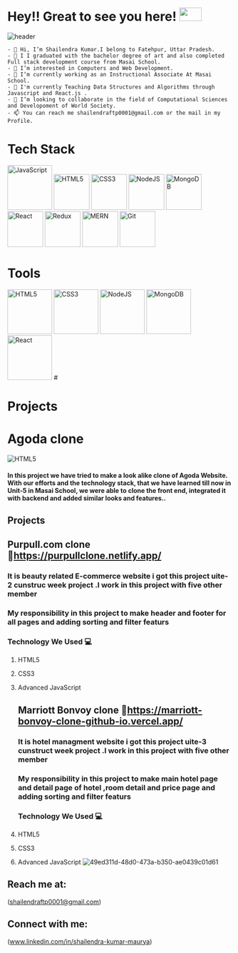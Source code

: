 
# Hey!! Great to see you here! <img src="https://media.tenor.com/z2xJqhCpneIAAAAM/wave-hand.gif" width="50px" height="30px">
![header](https://capsule-render.vercel.app/api?type=wave&color=gradient&height=300&width="100%"&section=header&text=Shailendra%20Kumar&fontSize=90)

```
- 👋 Hi, I’m Shailendra Kumar.I belong to Fatehpur, Uttar Pradesh.
- 📖 I I graduated with the bachelor degree of art and also completed Full stack development course from Masai School.
- 👀 I’m interested in Computers and Web Development.
- 🌱 I’m currently working as an Instructional Associate At Masai School.
- 🏫 I'm currently Teaching Data Structures and Algorithms through Javascript and React.js .
- 💞️ I’m looking to collaborate in the field of Computational Sciences and Developoment of World Society.
- 📫 You can reach me shailendraftp0001@gmail.com or the mail in my Profile.

```
# Tech Stack
   <span>
  <img width="100px" height="100px"  src="https://res.cloudinary.com/computer-know-how/images/f_auto,q_auto/v1586880081/JavaScript-logo/JavaScript-logo.png?_i=AA" alt="JavaScript"/>
  <img width="80px" height="80px" src="https://mohitkss.github.io/static/media/html5.4e6edfe05f07c383e94f.png" alt="HTML5"/>
  <img width="80px" height="80px" src="https://mohitkss.github.io/static/media/css3.845e8eb63836bef093cf.png" alt="CSS3"/>
  <img width="80px" height="80px" src="https://mohitkss.github.io/static/media/nodejs.b508473ad71a31ce2fae.png" alt="NodeJS"/>
  <img width="80px" height="80px" src="https://mohitkss.github.io/static/media/mongodb.4f7af09e6354d51beec8.png" alt="MongoDB"/>
  <img width="80px" height="80px" src="https://mohitkss.github.io/static/media/react.22d1f2096ed82cab7a8a.png" alt="React"/>
  <img width="80px" height="80px" src="https://mohitkss.github.io/static/media/redux.7fec6369cecd1cbd44d6.png" alt="Redux"/>
  <img width="80px" height="80px" src="https://mohitkss.github.io/static/media/mern.b58d81727b47466a7cda.png" alt="MERN" width="48" height="48"/>
  <img width="80px" height="80px" src="https://mohitkss.github.io/static/media/git.b1472a80b81e487179cf.png" alt="Git"/>
  
</span>

# Tools
   <span>
  <img width="100px" height="100px" marginLeft="50px" src="https://www.computerhope.com/jargon/w/windows.png" alt="HTML5"/>
  <img width="100px" height="100px" src="https://pbs.twimg.com/profile_images/689189555765784576/3wgIDj3j_400x400.png" alt="CSS3"/>
  <img width="100px" height="100px"  src="https://static-00.iconduck.com/assets.00/vercel-icon-512x449-3422jidz.png" alt="NodeJS"/>
  <img width="100px" height="100px" src="https://pbs.twimg.com/profile_images/1413544188411482112/61xGHyIi_400x400.jpg" alt="MongoDB"/>
  <img width="100px" height="100px"  src="https://upload.wikimedia.org/wikipedia/commons/thumb/9/9a/Visual_Studio_Code_1.35_icon.svg/2048px-Visual_Studio_Code_1.35_icon.svg.png" alt="React"/>
  
</span>
# <h1></h1>

# Projects
  <div> 
   <div>
   <h1>Agoda clone</h1>
      <img  src="https://user-images.githubusercontent.com/87424668/161422371-3ab5850c-9173-4d29-a012-48bc3b9880e6.png" alt="HTML5"/>
      <h4>
        In this project we have tried to make a look alike clone of Agoda
            Website. With our efforts and the technology stack, that we have
            learned till now in Unit-5 in Masai School, we were able to clone
            the front end, integrated it with backend and added similar looks
            and features..</h4>
    </div>
   
   </div>

   ## Projects 
                                          
   ## Purpull.com clone 🔗https://purpullclone.netlify.app/
   ### It is beauty related E-commerce website i got this project uite-2 cunstruc week project .I work in this project with five other member
                       
   ###  My responsibility in this project to make header and footer for all pages and adding sorting and filter featurs
   ### Technology We Used :computer: 
1. HTML5
2. CSS3
3. Advanced JavaScript

  
   ## Marriott Bonvoy clone 🔗https://marriott-bonvoy-clone-github-io.vercel.app/
   ### It is hotel managment website i got this project uite-3 cunstruct week project .I work in this project with five other member
                       
   ###  My responsibility in this project to make main hotel page and detail page of hotel ,room detail and price page and adding sorting and filter featurs
     ### Technology We Used :computer: 
1. HTML5
2. CSS3
3. Advanced JavaScript
   ![49ed311d-48d0-473a-b350-ae0439c01d61](https://www.linkpicture.com/q/marriot_3.png)
  
                                         
                                               
## Reach me at:
(shailendraftp0001@gmail.com)

## Connect with me:
(www.linkedin.com/in/shailendra-kumar-maurya)
